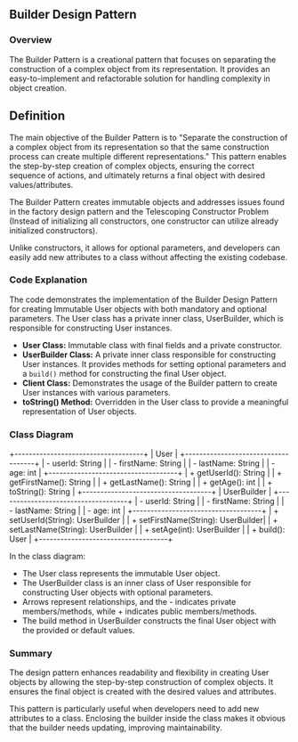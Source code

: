 ## Builder Design Pattern
### Overview

The Builder Pattern is a creational pattern that focuses on separating the construction of a complex object from its representation. It provides an easy-to-implement and refactorable solution for handling complexity in object creation.

## Definition
The main objective of the Builder Pattern is to "Separate the construction of a complex object from its representation so that the same construction process can create multiple different representations." This pattern enables the step-by-step creation of complex objects, ensuring the correct sequence of actions, and ultimately returns a final object with desired values/attributes.

The Builder Pattern creates immutable objects and addresses issues found in the factory design pattern and the Telescoping Constructor Problem (Instead of initializing all constructors, one constructor can utilize already initialized constructors).

Unlike constructors, it allows for optional parameters, and developers can easily add new attributes to a class without affecting the existing codebase.

### Code Explanation
The code demonstrates the implementation of the Builder Design Pattern for creating Immutable User objects with both mandatory and optional parameters. The User class has a private inner class, UserBuilder, which is responsible for constructing User instances.

- **User Class:** Immutable class with final fields and a private constructor.
- **UserBuilder Class:** A private inner class responsible for constructing User instances. It provides methods for setting optional parameters and a `build()` method for constructing the final User object.
- **Client Class:** Demonstrates the usage of the Builder pattern to create User instances with various parameters.
- **toString() Method:** Overridden in the User class to provide a meaningful representation of User objects.

### Class Diagram
+------------------------------------+
 |              User                  |
 +------------------------------------+
 | - userId: String                   |
 | - firstName: String                |
 | - lastName: String                 |
 | - age: int                         |
 +------------------------------------+
 | + getUserId(): String              |
 | + getFirstName(): String           |
 | + getLastName(): String            |
 | + getAge(): int                    |
 | + toString(): String               |
 +------------------------------------+
 |          UserBuilder               |
 +------------------------------------+
 | - userId: String                   |
 | - firstName: String                |
 | - lastName: String                 |
 | - age: int                         |
 +------------------------------------+
 | + setUserId(String): UserBuilder   |
 | + setFirstName(String): UserBuilder|
 | + setLastName(String): UserBuilder |
 | + setAge(int): UserBuilder         |
 | + build(): User                    |
 +------------------------------------+

In the class diagram:
- The User class represents the immutable User object.
- The UserBuilder class is an inner class of User responsible for constructing
  User objects with optional parameters.
- Arrows represent relationships, and the - indicates private members/methods,
  while + indicates public members/methods.
- The build method in UserBuilder constructs the final User object with the provided
  or default values.


### Summary

The design pattern enhances readability and flexibility in creating User objects by allowing the step-by-step construction of complex objects. It ensures the final object is created with the desired values and attributes.

This pattern is particularly useful when developers need to add new attributes to a class. Enclosing the builder inside the class makes it obvious that the builder needs updating, improving maintainability.
